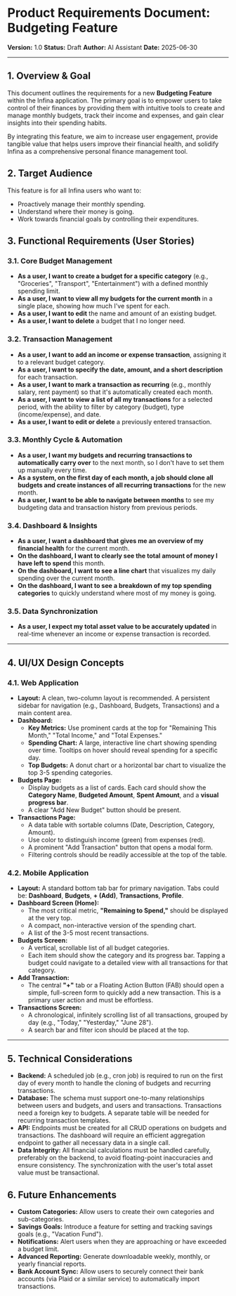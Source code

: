 # Product Requirements Document: Budgeting Feature

**Version:** 1.0
**Status:** Draft
**Author:** AI Assistant
**Date:** 2025-06-30

---

## 1. Overview & Goal

This document outlines the requirements for a new **Budgeting Feature** within the Infina application. The primary goal is to empower users to take control of their finances by providing them with intuitive tools to create and manage monthly budgets, track their income and expenses, and gain clear insights into their spending habits.

By integrating this feature, we aim to increase user engagement, provide tangible value that helps users improve their financial health, and solidify Infina as a comprehensive personal finance management tool.

## 2. Target Audience

This feature is for all Infina users who want to:
- Proactively manage their monthly spending.
- Understand where their money is going.
- Work towards financial goals by controlling their expenditures.

## 3. Functional Requirements (User Stories)

### 3.1. Core Budget Management
- **As a user, I want to create a budget for a specific category** (e.g., "Groceries", "Transport", "Entertainment") with a defined monthly spending limit.
- **As a user, I want to view all my budgets for the current month** in a single place, showing how much I've spent for each.
- **As a user, I want to edit** the name and amount of an existing budget.
- **As a user, I want to delete** a budget that I no longer need.

### 3.2. Transaction Management
- **As a user, I want to add an income or expense transaction**, assigning it to a relevant budget category.
- **As a user, I want to specify the date, amount, and a short description** for each transaction.
- **As a user, I want to mark a transaction as recurring** (e.g., monthly salary, rent payment) so that it's automatically created each month.
- **As a user, I want to view a list of all my transactions** for a selected period, with the ability to filter by category (budget), type (income/expense), and date.
- **As a user, I want to edit or delete** a previously entered transaction.

### 3.3. Monthly Cycle & Automation
- **As a user, I want my budgets and recurring transactions to automatically carry over** to the next month, so I don't have to set them up manually every time.
- **As a system, on the first day of each month, a job should clone all budgets and create instances of all recurring transactions** for the new month.
- **As a user, I want to be able to navigate between months** to see my budgeting data and transaction history from previous periods.

### 3.4. Dashboard & Insights
- **As a user, I want a dashboard that gives me an overview of my financial health** for the current month.
- **On the dashboard, I want to clearly see the total amount of money I have left to spend** this month.
- **On the dashboard, I want to see a line chart** that visualizes my daily spending over the current month.
- **On the dashboard, I want to see a breakdown of my top spending categories** to quickly understand where most of my money is going.

### 3.5. Data Synchronization
- **As a user, I expect my total asset value to be accurately updated** in real-time whenever an income or expense transaction is recorded.

---

## 4. UI/UX Design Concepts

### 4.1. Web Application
- **Layout:** A clean, two-column layout is recommended. A persistent sidebar for navigation (e.g., Dashboard, Budgets, Transactions) and a main content area.
- **Dashboard:**
    - **Key Metrics:** Use prominent cards at the top for "Remaining This Month," "Total Income," and "Total Expenses."
    - **Spending Chart:** A large, interactive line chart showing spending over time. Tooltips on hover should reveal spending for a specific day.
    - **Top Budgets:** A donut chart or a horizontal bar chart to visualize the top 3-5 spending categories.
- **Budgets Page:**
    - Display budgets as a list of cards. Each card should show the **Category Name**, **Budgeted Amount**, **Spent Amount**, and a **visual progress bar**.
    - A clear "Add New Budget" button should be present.
- **Transactions Page:**
    - A data table with sortable columns (Date, Description, Category, Amount).
    - Use color to distinguish income (green) from expenses (red).
    - A prominent "Add Transaction" button that opens a modal form.
    - Filtering controls should be readily accessible at the top of the table.

### 4.2. Mobile Application
- **Layout:** A standard bottom tab bar for primary navigation. Tabs could be: **Dashboard**, **Budgets**, **+ (Add)**, **Transactions**, **Profile**.
- **Dashboard Screen (Home):**
    - The most critical metric, **"Remaining to Spend,"** should be displayed at the very top.
    - A compact, non-interactive version of the spending chart.
    - A list of the 3-5 most recent transactions.
- **Budgets Screen:**
    - A vertical, scrollable list of all budget categories.
    - Each item should show the category and its progress bar. Tapping a budget could navigate to a detailed view with all transactions for that category.
- **Add Transaction:**
    - The central **"+"** tab or a Floating Action Button (FAB) should open a simple, full-screen form to quickly add a new transaction. This is a primary user action and must be effortless.
- **Transactions Screen:**
    - A chronological, infinitely scrolling list of all transactions, grouped by day (e.g., "Today," "Yesterday," "June 28").
    - A search bar and filter icon should be placed at the top.

---

## 5. Technical Considerations
- **Backend:** A scheduled job (e.g., cron job) is required to run on the first day of every month to handle the cloning of budgets and recurring transactions.
- **Database:** The schema must support one-to-many relationships between users and budgets, and users and transactions. Transactions need a foreign key to budgets. A separate table will be needed for recurring transaction templates.
- **API:** Endpoints must be created for all CRUD operations on budgets and transactions. The dashboard will require an efficient aggregation endpoint to gather all necessary data in a single call.
- **Data Integrity:** All financial calculations must be handled carefully, preferably on the backend, to avoid floating-point inaccuracies and ensure consistency. The synchronization with the user's total asset value must be transactional.

## 6. Future Enhancements
- **Custom Categories:** Allow users to create their own categories and sub-categories.
- **Savings Goals:** Introduce a feature for setting and tracking savings goals (e.g., "Vacation Fund").
- **Notifications:** Alert users when they are approaching or have exceeded a budget limit.
- **Advanced Reporting:** Generate downloadable weekly, monthly, or yearly financial reports.
- **Bank Account Sync:** Allow users to securely connect their bank accounts (via Plaid or a similar service) to automatically import transactions.